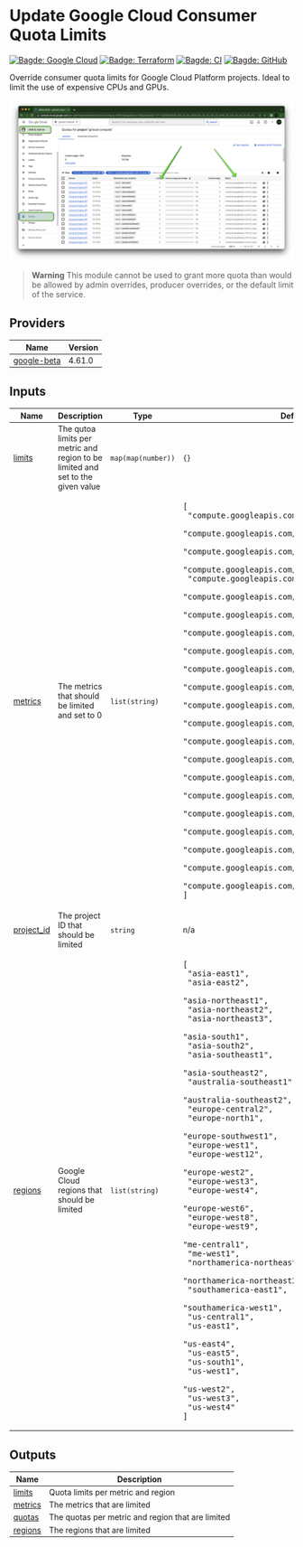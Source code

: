 # Update Google Cloud Consumer Quota Limits

[![Bagde: Google Cloud](https://img.shields.io/badge/Google%20Cloud-%234285F4.svg?logo=google-cloud&logoColor=white)](https://github.com/Cyclenerd/terraform-google-quota-limits/blob/master/README.md)
[![Badge: Terraform](https://img.shields.io/badge/Terraform-%235835CC.svg?logo=terraform&logoColor=white)](https://github.com/Cyclenerd/terraform-google-quota-limits/blob/master/README.md)
[![Bagde: CI](https://github.com/Cyclenerd/terraform-google-quota-limits/actions/workflows/ci.yml/badge.svg)](https://github.com/Cyclenerd/google-cloud-pricing-cost-calculator/actions/workflows/ci.yml)
[![Bagde: GitHub](https://img.shields.io/github/license/cyclenerd/terraform-google-quota-limits)](https://github.com/Cyclenerd/google-cloud-pricing-cost-calculator/blob/master/LICENSE)

Override consumer quota limits for Google Cloud Platform projects.
Ideal to limit the use of expensive CPUs and GPUs.

![Screenshot: C3 CPU Quotas](./img/quotas_c3_cpus.png)

> **Warning**
> This module cannot be used to grant more quota than would be allowed by admin overrides, producer overrides, or the default limit of the service.

<!-- BEGIN_TF_DOCS -->
## Providers

| Name | Version |
|------|---------|
| <a name="provider_google-beta"></a> [google-beta](#provider\_google-beta) | 4.61.0 |

## Inputs

| Name | Description | Type | Default | Required |
|------|-------------|------|---------|:--------:|
| <a name="input_limits"></a> [limits](#input\_limits) | The qutoa limits per metric and region to be limited and set to the given value | `map(map(number))` | `{}` | no |
| <a name="input_metrics"></a> [metrics](#input\_metrics) | The metrics that should be limited and set to 0 | `list(string)` | <pre>[<br>  "compute.googleapis.com/a2_cpus",<br>  "compute.googleapis.com/c2_cpus",<br>  "compute.googleapis.com/c2d_cpus",<br>  "compute.googleapis.com/c3_cpus",<br>  "compute.googleapis.com/cpus",<br>  "compute.googleapis.com/e2_cpus",<br>  "compute.googleapis.com/m1_cpus",<br>  "compute.googleapis.com/m2_cpus",<br>  "compute.googleapis.com/m3_cpus",<br>  "compute.googleapis.com/n2_cpus",<br>  "compute.googleapis.com/n2d_cpus",<br>  "compute.googleapis.com/nvidia_a100_80gb_gpus",<br>  "compute.googleapis.com/nvidia_a100_gpus",<br>  "compute.googleapis.com/nvidia_k80_gpus",<br>  "compute.googleapis.com/nvidia_p100_gpus",<br>  "compute.googleapis.com/nvidia_p4_gpus",<br>  "compute.googleapis.com/nvidia_p4_vws_gpus",<br>  "compute.googleapis.com/nvidia_t4_gpus",<br>  "compute.googleapis.com/nvidia_t4_vws_gpus",<br>  "compute.googleapis.com/nvidia_v100_gpus",<br>  "compute.googleapis.com/t2a_cpus",<br>  "compute.googleapis.com/t2d_cpus"<br>]</pre> | no |
| <a name="input_project_id"></a> [project\_id](#input\_project\_id) | The project ID that should be limited | `string` | n/a | yes |
| <a name="input_regions"></a> [regions](#input\_regions) | Google Cloud regions that should be limited | `list(string)` | <pre>[<br>  "asia-east1",<br>  "asia-east2",<br>  "asia-northeast1",<br>  "asia-northeast2",<br>  "asia-northeast3",<br>  "asia-south1",<br>  "asia-south2",<br>  "asia-southeast1",<br>  "asia-southeast2",<br>  "australia-southeast1",<br>  "australia-southeast2",<br>  "europe-central2",<br>  "europe-north1",<br>  "europe-southwest1",<br>  "europe-west1",<br>  "europe-west12",<br>  "europe-west2",<br>  "europe-west3",<br>  "europe-west4",<br>  "europe-west6",<br>  "europe-west8",<br>  "europe-west9",<br>  "me-central1",<br>  "me-west1",<br>  "northamerica-northeast1",<br>  "northamerica-northeast2",<br>  "southamerica-east1",<br>  "southamerica-west1",<br>  "us-central1",<br>  "us-east1",<br>  "us-east4",<br>  "us-east5",<br>  "us-south1",<br>  "us-west1",<br>  "us-west2",<br>  "us-west3",<br>  "us-west4"<br>]</pre> | no |

## Outputs

| Name | Description |
|------|-------------|
| <a name="output_limits"></a> [limits](#output\_limits) | Quota limits per metric and region |
| <a name="output_metrics"></a> [metrics](#output\_metrics) | The metrics that are limited |
| <a name="output_quotas"></a> [quotas](#output\_quotas) | The quotas per metric and region that are limited |
| <a name="output_regions"></a> [regions](#output\_regions) | The regions that are limited |
<!-- END_TF_DOCS -->